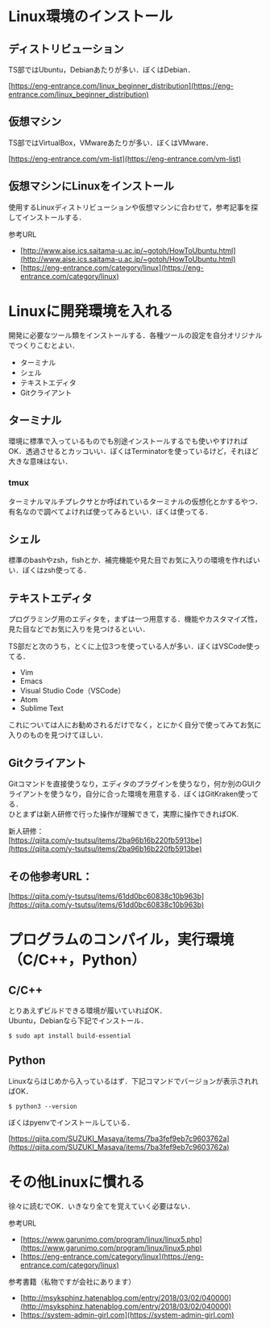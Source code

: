# Linux環境のインストール

## ディストリビューション

TS部ではUbuntu，Debianあたりが多い．ぼくはDebian．

[https://eng-entrance.com/linux_beginner_distribution](https://eng-entrance.com/linux_beginner_distribution)

## 仮想マシン

TS部ではVirtualBox，VMwareあたりが多い．ぼくはVMware．

[https://eng-entrance.com/vm-list](https://eng-entrance.com/vm-list)

## 仮想マシンにLinuxをインストール

使用するLinuxディストリビューションや仮想マシンに合わせて，参考記事を探してインストールする．

参考URL

* [http://www.aise.ics.saitama-u.ac.jp/~gotoh/HowToUbuntu.html](http://www.aise.ics.saitama-u.ac.jp/~gotoh/HowToUbuntu.html)
* [https://eng-entrance.com/category/linux](https://eng-entrance.com/category/linux)


# Linuxに開発環境を入れる

開発に必要なツール類をインストールする．各種ツールの設定を自分オリジナルでつくりこむとよい．

* ターミナル
* シェル
* テキストエディタ
* Gitクライアント

## ターミナル

環境に標準で入っているものでも別途インストールするでも使いやすければOK．透過させるとカッコいい．ぼくはTerminatorを使っているけど，それほど大きな意味はない．

### tmux

ターミナルマルチプレクサとか呼ばれているターミナルの仮想化とかするやつ．有名なので調べてよければ使ってみるといい．ぼくは使ってる．

## シェル

標準のbashやzsh，fishとか．補完機能や見た目でお気に入りの環境を作ればいい．ぼくはzsh使ってる．

## テキストエディタ

プログラミング用のエディタを，まずは一つ用意する．機能やカスタマイズ性，見た目などでお気に入りを見つけるといい．

TS部だと次のうち，とくに上位3つを使っている人が多い．ぼくはVSCode使ってる．

* Vim
* Emacs
* Visual Studio Code（VSCode）
* Atom
* Sublime Text

これについては人にお勧めされるだけでなく，とにかく自分で使ってみてお気に入りのものを見つけてほしい．

## Gitクライアント

Gitコマンドを直接使うなり，エディタのプラグインを使うなり，何か別のGUIクライアントを使うなり，自分に合った環境を用意する．ぼくはGitKraken使ってる．  
ひとまずは新人研修で行った操作が理解できて，実際に操作できればOK.

新人研修：  
[https://qiita.com/y-tsutsu/items/2ba96b16b220fb5913be](https://qiita.com/y-tsutsu/items/2ba96b16b220fb5913be)

## その他参考URL：

[https://qiita.com/y-tsutsu/items/61dd0bc60838c10b963b](https://qiita.com/y-tsutsu/items/61dd0bc60838c10b963b)

# プログラムのコンパイル，実行環境（C/C++，Python）

## C/C++

とりあえずビルドできる環境が履いていればOK．  
Ubuntu，Debianなら下記でインストール．

```console
$ sudo apt install build-essential
```

## Python

Linuxならはじめから入っているはず．下記コマンドでバージョンが表示されればOK．

```console
$ python3 --version
```

ぼくはpyenvでインストールしている．

[https://qiita.com/SUZUKI_Masaya/items/7ba3fef9eb7c9603762a](https://qiita.com/SUZUKI_Masaya/items/7ba3fef9eb7c9603762a)

# その他Linuxに慣れる

徐々に読むでOK．いきなり全てを覚えていく必要はない．

参考URL

* [https://www.garunimo.com/program/linux/linux5.php](https://www.garunimo.com/program/linux/linux5.php)
* [https://eng-entrance.com/category/linux](https://eng-entrance.com/category/linux)

参考書籍（私物ですが会社にあります）

* [http://msyksphinz.hatenablog.com/entry/2018/03/02/040000](http://msyksphinz.hatenablog.com/entry/2018/03/02/040000)
* [https://system-admin-girl.com](https://system-admin-girl.com)
